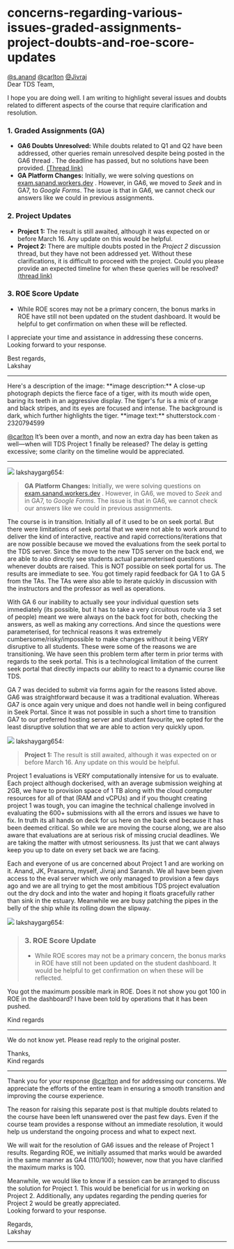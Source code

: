 # concerns-regarding-various-issues-graded-assignments-project-doubts-and-roe-score-updates

[@s.anand](/u/s.anand) [@carlton](/u/carlton) [@Jivraj](/u/jivraj)  
Dear TDS Team,

I hope you are doing well. I am writing to highlight several issues and doubts related to different aspects of the course that require clarification and resolution.

### 1. Graded Assignments (GA)

* **GA6 Doubts Unresolved:** While doubts related to Q1 and Q2 have been addressed, other queries remain unresolved despite being posted in the GA6 thread . The deadline has passed, but no solutions have been provided. [(Thread link)](https://discourse.onlinedegree.iitm.ac.in/t/graded-assignment-6/169283)
* **GA Platform Changes:** Initially, we were solving questions on [exam.sanand.workers.dev](https://exam.sanand.workers.dev) . However, in GA6, we moved to *Seek* and in GA7, to *Google Forms*. The issue is that in GA6, we cannot check our answers like we could in previous assignments.

### 2. Project Updates

* **Project 1:** The result is still awaited, although it was expected on or before March 16. Any update on this would be helpful.
* **Project 2:** There are multiple doubts posted in the *Project 2* discussion thread, but they have not been addressed yet. Without these clarifications, it is difficult to proceed with the project. Could you please provide an expected timeline for when these queries will be resolved? [(thread link)](https://discourse.onlinedegree.iitm.ac.in/t/project-2-tds-solver-discussion-thread/169029/29)

### 3. ROE Score Update

* While ROE scores may not be a primary concern, the bonus marks in ROE have still not been updated on the student dashboard. It would be helpful to get confirmation on when these will be reflected.

I appreciate your time and assistance in addressing these concerns. Looking forward to your response.

Best regards,  
Lakshay

---

Here's a description of the image:
\*\*image description:\*\* A close-up photograph depicts the fierce face of a tiger, with its mouth wide open, baring its teeth in an aggressive display. The tiger's fur is a mix of orange and black stripes, and its eyes are focused and intense. The background is dark, which further highlights the tiger.
\*\*image text:\*\* shutterstock.com · 2320794599
  
[@carlton](/u/carlton) It’s been over a month, and now an extra day has been taken as well—when will TDS Project 1 finally be released? The delay is getting excessive; some clarity on the timeline would be appreciated.

---

![](https://dub1.discourse-cdn.com/flex013/user_avatar/discourse.onlinedegree.iitm.ac.in/lakshaygarg654/48/129814_2.png) lakshaygarg654:

> **GA Platform Changes:** Initially, we were solving questions on [exam.sanand.workers.dev](https://exam.sanand.workers.dev) . However, in GA6, we moved to *Seek* and in GA7, to *Google Forms*. The issue is that in GA6, we cannot check our answers like we could in previous assignments.

The course is in transition. Initially all of it used to be on seek portal. But there were limitations of seek portal that we were not able to work around to deliver the kind of interactive, reactive and rapid corrections/iterations that are now possible because we moved the evaluations from the seek portal to the TDS server. Since the move to the new TDS server on the back end, we are able to also directly see students actual parameterised questions whenever doubts are raised. This is NOT possible on seek portal for us. The results are immediate to see. You got timely rapid feedback for GA 1 to GA 5 from the TAs. The TAs were also able to iterate quickly in discussion with the instructors and the professor as well as operations.

With GA 6 our inability to actually see your individual question sets immediately (its possible, but it has to take a very circuitous route via 3 set of people) meant we were always on the back foot for both, checking the answers, as well as making any corrections. And since the questions were parameterised, for technical reasons it was extremely cumbersome/risky/impossible to make changes without it being VERY disruptive to all students. These were some of the reasons we are transitioning. We have seen this problem term after term in prior terms with regards to the seek portal. This is a technological limitation of the current seek portal that directly impacts our ability to react to a dynamic course like TDS.

GA 7 was decided to submit via forms again for the reasons listed above. GA6 was straightforward because it was a traditional evaluation. Whereas GA7 is once again very unique and does not handle well in being configured in Seek Portal. Since it was not possible in such a short time to transition GA7 to our preferred hosting server and student favourite, we opted for the least disruptive solution that we are able to action very quickly upon.

![](https://dub1.discourse-cdn.com/flex013/user_avatar/discourse.onlinedegree.iitm.ac.in/lakshaygarg654/48/129814_2.png) lakshaygarg654:

> **Project 1:** The result is still awaited, although it was expected on or before March 16. Any update on this would be helpful.

Project 1 evaluations is VERY computationally intensive for us to evaluate. Each project although dockerised, with an average submission weighing at 2GB, we have to provision space of 1 TB along with the cloud computer resources for all of that (RAM and vCPUs) and if you thought creating project 1 was tough, you can imagine the technical challenge involved in evaluating the 600+ submissions with all the errors and issues we have to fix. In truth its all hands on deck for us here on the back end because it has been deemed critical. So while we are moving the course along, we are also aware that evaluations are at serious risk of missing crucial deadlines. We are taking the matter with utmost seriousness. Its just that we cant always keep you up to date on every set back we are facing.

Each and everyone of us are concerned about Project 1 and are working on it. Anand, JK, Prasanna, myself, Jivraj and Saransh. We all have been given access to the eval server which we only managed to provision a few days ago and we are all trying to get the most ambitious TDS project evaluation out the dry dock and into the water and hoping it floats gracefully rather than sink in the estuary. Meanwhile we are busy patching the pipes in the belly of the ship while its rolling down the slipway.

![](https://dub1.discourse-cdn.com/flex013/user_avatar/discourse.onlinedegree.iitm.ac.in/lakshaygarg654/48/129814_2.png) lakshaygarg654:

> ### 3. ROE Score Update
>
> * While ROE scores may not be a primary concern, the bonus marks in ROE have still not been updated on the student dashboard. It would be helpful to get confirmation on when these will be reflected.

You got the maximum possible mark in ROE. Does it not show you got 100 in ROE in the dashboard? I have been told by operations that it has been pushed.

Kind regards

---

We do not know yet. Please read reply to the original poster.

Thanks,  
Kind regards

---

Thank you for your response [@carlton](/u/carlton) and for addressing our concerns. We appreciate the efforts of the entire team in ensuring a smooth transition and improving the course experience.

The reason for raising this separate post is that multiple doubts related to the course have been left unanswered over the past few days. Even if the course team provides a response without an immediate resolution, it would help us understand the ongoing process and what to expect next.

We will wait for the resolution of GA6 issues and the release of Project 1 results. Regarding ROE, we initially assumed that marks would be awarded in the same manner as GA4 (110/100); however, now that you have clarified the maximum marks is 100.

Meanwhile, we would like to know if a session can be arranged to discuss the solution for Project 1. This would be beneficial for us in working on Project 2. Additionally, any updates regarding the pending queries for Project 2 would be greatly appreciated.  
Looking forward to your response.

Regards,  
Lakshay

---

